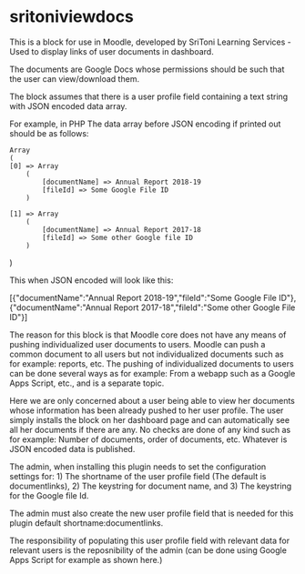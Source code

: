 # sritoniviewdocs
This is a block for use in Moodle, developed by SriToni Learning Services - Used to display links of user documents in dashboard.

The documents are Google Docs whose permissions should be such that the user can view/download them.

The block assumes that there is a user profile field containing a text string with JSON encoded data array.

For example, in PHP The data array before JSON encoding if printed out should be as follows:

    Array
    (
    [0] => Array
        (
            [documentName] => Annual Report 2018-19
            [fileId] => Some Google File ID
        )

    [1] => Array
        (
            [documentName] => Annual Report 2017-18
            [fileId] => Some other Google file ID
        )

)

This when JSON encoded will look like this:

[{"documentName":"Annual Report 2018-19","fileId":"Some Google File ID"},{"documentName":"Annual Report 2017-18","fileId":"Some other Google File ID"}]

The reason for this block is that Moodle core does not have any means of pushing individualized user documents to users.
Moodle can push a common document to all users but not individualized documents such as for example: reports, etc.
The pushing of individualized documents to users can be done several ways as for example: From a webapp such as a Google Apps Script, etc., and is a separate topic.

Here we are only concerned about a user being able to view her documents whose information has been already pushed to her user profile.
The user simply installs the block on her dashboard page and can automatically see all her documents if there are any.
No checks are done of any kind such as for example: Number of documents, order of documents, etc.
Whatever is JSON encoded data is published.

The admin, when installing this plugin needs to set the configuration settings for: 1) The shortname of the user profile field (The default is documentlinks), 2) The keystring for document name, and 3) The keystring for the Google file Id.

The admin must also create the new user profile field that is needed for this plugin default shortname:documentlinks.

The responsibility of populating this user profile field with relevant data for relevant users is the reposnibility of the admin (can be done using Google Apps Script for example as shown here.)
